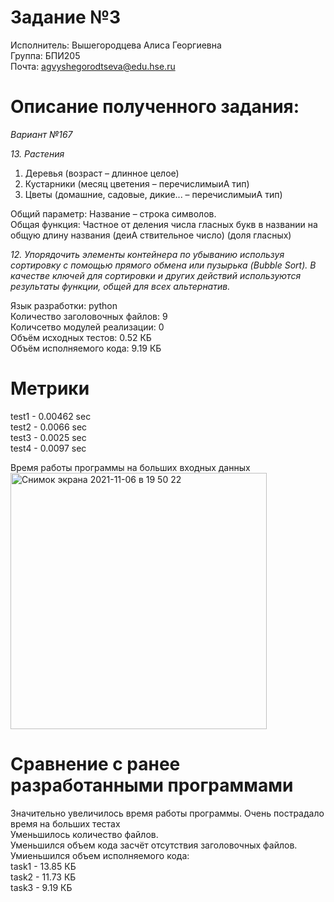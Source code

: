 # Задание №3 #
Исполнитель: Вышегородцева Алиса Георгиевна  
Группа: БПИ205  
Почта: agvyshegorodtseva@edu.hse.ru  
# Описание полученного задания: #  
*Вариант №167* 
  
*13. Растения* 
1. Деревья (возраст – длинное целое)  
2. Кустарники (месяц цветения – перечислимыиA тип)  
3. Цветы (домашние, садовые, дикие... – перечислимыиA тип)  

Общий параметр: Название – строка символов.  
Общая функция: Частное от деления числа гласных букв в названии на общую длину названия (деиA ствительное число) (доля гласных)  

*12. Упорядочить элементы контейнера по убыванию используя сортировку с помощью прямого обмена или пузырька (Bubble Sort). В качестве ключей для сортировки и других действий используются результаты функции, общей для всех альтернатив.*
 
Язык разработки: python   
Количество заголовочных файлов: 9  
Количсетво модулей реализации: 0  
Объём исходных тестов: 0.52 КБ  
Объём исполняемого кода: 9.19 КБ

# Метрики #

test1 - 0.00462 sec  
test2 - 0.0066 sec  
test3 - 0.0025 sec  
test4 - 0.0097 sec  

Время работы программы на больших входных данных  
<img width="410" alt="Снимок экрана 2021-11-06 в 19 50 22" src="https://user-images.githubusercontent.com/74496828/140617427-330149bb-98c7-4c20-ac2a-18fd6a2745a8.png">


# Сравнение с ранее разработанными программами #
Значительно увеличилось время работы программы. Очень пострадало время на больших тестах    
Уменьшилось количество файлов.  
Уменьшился объем кода засчёт отсутствия заголовочных файлов.  
Умиеньшился объем исполняемого кода:   
task1 - 13.85 КБ  
task2 - 11.73 КБ  
task3 - 9.19 КБ

